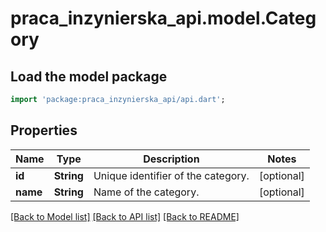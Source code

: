 # praca_inzynierska_api.model.Category

## Load the model package
```dart
import 'package:praca_inzynierska_api/api.dart';
```

## Properties
Name | Type | Description | Notes
------------ | ------------- | ------------- | -------------
**id** | **String** | Unique identifier of the category. | [optional] 
**name** | **String** | Name of the category. | [optional] 

[[Back to Model list]](../README.md#documentation-for-models) [[Back to API list]](../README.md#documentation-for-api-endpoints) [[Back to README]](../README.md)


